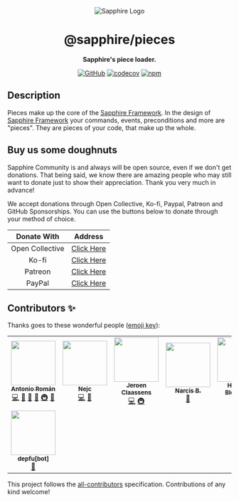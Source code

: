 <div align="center">

![Sapphire Logo](https://cdn.skyra.pw/gh-assets/sapphire-banner.png)

# @sapphire/pieces

**Sapphire's piece loader.**

[![GitHub](https://img.shields.io/github/license/sapphiredev/pieces)](https://github.com/sapphiredev/pieces/blob/main/LICENSE.md)
[![codecov](https://codecov.io/gh/sapphiredev/pieces/branch/main/graph/badge.svg?token=D5P9QPKA9T)](https://codecov.io/gh/sapphiredev/pieces)
[![npm](https://img.shields.io/npm/v/@sapphire/pieces?color=crimson&logo=npm&style=flat-square)](https://www.npmjs.com/package/@sapphire/pieces)

</div>

## Description

Pieces make up the core of the [Sapphire Framework][]. In the design of [Sapphire Framework][] your commands, events, preconditions and more are "pieces". They are pieces of your code, that make up the whole.

## Buy us some doughnuts

Sapphire Community is and always will be open source, even if we don't get donations. That being said, we know there are amazing people who may still want to donate just to show their appreciation. Thank you very much in advance!

We accept donations through Open Collective, Ko-fi, Paypal, Patreon and GitHub Sponsorships. You can use the buttons below to donate through your method of choice.

|   Donate With   |                       Address                       |
| :-------------: | :-------------------------------------------------: |
| Open Collective | [Click Here](https://sapphirejs.dev/opencollective) |
|      Ko-fi      |      [Click Here](https://sapphirejs.dev/kofi)      |
|     Patreon     |    [Click Here](https://sapphirejs.dev/patreon)     |
|     PayPal      |     [Click Here](https://sapphirejs.dev/paypal)     |

## Contributors ✨

Thanks goes to these wonderful people ([emoji key](https://allcontributors.org/docs/en/emoji-key)):

<!-- ALL-CONTRIBUTORS-LIST:START - Do not remove or modify this section -->
<!-- prettier-ignore-start -->
<!-- markdownlint-disable -->
<table>
  <tr>
    <td align="center"><a href="https://github.com/kyranet"><img src="https://avatars0.githubusercontent.com/u/24852502?v=4?s=100" width="100px;" alt=""/><br /><sub><b>Antonio Román</b></sub></a><br /><a href="https://github.com/sapphiredev/pieces/commits?author=kyranet" title="Code">💻</a> <a href="https://github.com/sapphiredev/pieces/commits?author=kyranet" title="Documentation">📖</a> <a href="#design-kyranet" title="Design">🎨</a> <a href="#ideas-kyranet" title="Ideas, Planning, & Feedback">🤔</a> <a href="#infra-kyranet" title="Infrastructure (Hosting, Build-Tools, etc)">🚇</a> <a href="#projectManagement-kyranet" title="Project Management">📆</a></td>
    <td align="center"><a href="https://Quantumlyy.com/"><img src="https://avatars1.githubusercontent.com/u/7919610?v=4?s=100" width="100px;" alt=""/><br /><sub><b>Nejc</b></sub></a><br /><a href="https://github.com/sapphiredev/pieces/commits?author=Quantumlyy" title="Code">💻</a> <a href="#userTesting-Quantumlyy" title="User Testing">📓</a></td>
    <td align="center"><a href="https://favware.tech"><img src="https://avatars3.githubusercontent.com/u/4019718?v=4?s=100" width="100px;" alt=""/><br /><sub><b>Jeroen Claassens</b></sub></a><br /><a href="https://github.com/sapphiredev/pieces/commits?author=favna" title="Code">💻</a> <a href="#infra-favna" title="Infrastructure (Hosting, Build-Tools, etc)">🚇</a></td>
    <td align="center"><a href="http://leonard.sh"><img src="https://avatars.githubusercontent.com/u/35312043?v=4?s=100" width="100px;" alt=""/><br /><sub><b>Narcis B.</b></sub></a><br /><a href="https://github.com/sapphiredev/pieces/commits?author=LeonardSSH" title="Documentation">📖</a></td>
    <td align="center"><a href="https://github.com/hblomqvist"><img src="https://avatars.githubusercontent.com/u/74746184?v=4?s=100" width="100px;" alt=""/><br /><sub><b>Henning Blomqvist</b></sub></a><br /><a href="https://github.com/sapphiredev/pieces/commits?author=hblomqvist" title="Code">💻</a></td>
    <td align="center"><a href="https://github.com/Stitch07"><img src="https://avatars.githubusercontent.com/u/29275227?v=4?s=100" width="100px;" alt=""/><br /><sub><b>Stitch07</b></sub></a><br /><a href="https://github.com/sapphiredev/pieces/commits?author=Stitch07" title="Code">💻</a></td>
    <td align="center"><a href="https://github.com/vladfrangu"><img src="https://avatars.githubusercontent.com/u/17960496?v=4?s=100" width="100px;" alt=""/><br /><sub><b>Vlad Frangu</b></sub></a><br /><a href="https://github.com/sapphiredev/pieces/commits?author=vladfrangu" title="Code">💻</a></td>
  </tr>
  <tr>
    <td align="center"><a href="https://github.com/apps/depfu"><img src="https://avatars.githubusercontent.com/in/715?v=4?s=100" width="100px;" alt=""/><br /><sub><b>depfu[bot]</b></sub></a><br /><a href="#maintenance-depfu[bot]" title="Maintenance">🚧</a></td>
  </tr>
</table>

<!-- markdownlint-restore -->
<!-- prettier-ignore-end -->

<!-- ALL-CONTRIBUTORS-LIST:END -->

This project follows the [all-contributors](https://github.com/all-contributors/all-contributors) specification. Contributions of any kind welcome!

[sapphire framework]: https://github.com/sapphiredev/rk
[klasa]: https://github.com/dirigeants/klasa
